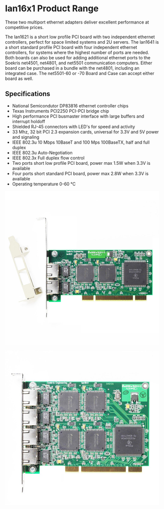 # lan16x1 Product Range

These two multiport ethernet adapters deliver excellent performance at competitive prices.

The lan1621 is a short low profile PCI board with two independent ethernet controllers, perfect for space limited systems and 2U servers. The lan1641 is a short standard profile PCI board with four independent ethernet controllers, for systems where the highest number of ports are needed. Both boards can also be used for adding additional ethernet ports to the Soekris net4501, net4801, and net5501 communication computers. Either board can be purchased in a bundle with the net4801, including an integrated case. The net5501-60 or -70 Board and Case can accept either board as well.

## Specifications
* National Semicondutor DP83816 ethernet controller chips
* Texas Instruments PCI2250 PCI-PCI bridge chip
* High performance PCI busmaster interface with large buffers and interrupt holdoff
* Shielded RJ-45 connectors with LED's for speed and activity
* 33 Mhz, 32 bit PCI 2.3 expansion cards, universal for 3.3V and 5V power and signaling
* IEEE 802.3u 10 Mbps 10BaseT and 100 Mps 100BaseTX, half and full duplex
* IEEE 802.3u Auto-Negotiation
* IEEE 802.3x Full duplex flow control
* Two ports short low profile PCI board, power max 1.5W when 3.3V is available
* Four ports short standard PCI board, power max 2.8W when 3.3V is available
* Operating temperature 0-60 °C

![lan1621](../media/wysiwyg/lan1621_front_big_new.jpg)

![lan1641](../media/wysiwyg/lan1641_front_big_new.jpg)